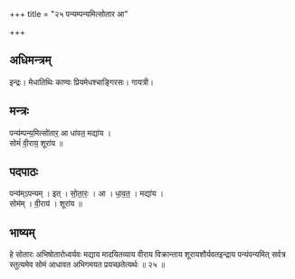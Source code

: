 +++
title = "२५ पन्यम्पन्यमित्सोतार आ"

+++
## अधिमन्त्रम्
इन्द्रः। मेधातिथिः काण्वः प्रियमेधश्चाङ्गिरसः। गायत्री।

## मन्त्रः
पन्य॑म्पन्य॒मित्सो॑तार॒ आ धा॑वत॒ मद्या॑य ।  
सोमं॑ वी॒राय॒ शूरा॑य ॥

## पदपाठः
पन्य॑म्ऽपन्यम् । इत् । सो॒ता॒रः॒ । आ । धा॒व॒त॒ । मद्या॑य ।  
सोम॑म् । वी॒राय॑ । शूरा॑य ॥

## भाष्यम्
हे सोतारः अभिषोतारोध्वर्यवः मद्याय मादयितव्याय वीराय विक्रान्ताय शूरायशौर्यवतइन्द्राय पन्यंपन्यमित् सर्वत्र स्तुत्यमेव सोमं आधावत अभिगमयत प्रयच्छतेत्यर्थः ॥ २५ ॥